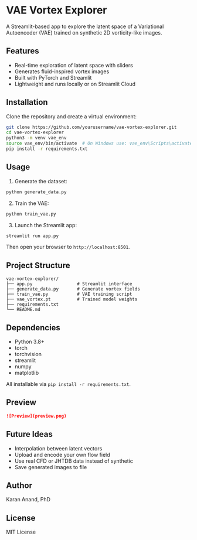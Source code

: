# VAE Vortex Explorer

A Streamlit-based app to explore the latent space of a Variational Autoencoder (VAE) trained on synthetic 2D vorticity-like images.

## Features

- Real-time exploration of latent space with sliders
- Generates fluid-inspired vortex images
- Built with PyTorch and Streamlit
- Lightweight and runs locally or on Streamlit Cloud

## Installation

Clone the repository and create a virtual environment:

```bash
git clone https://github.com/yourusername/vae-vortex-explorer.git
cd vae-vortex-explorer
python3 -m venv vae_env
source vae_env/bin/activate  # On Windows use: vae_env\Scripts\activate
pip install -r requirements.txt
```

## Usage

1. Generate the dataset:
```bash
python generate_data.py
```

2. Train the VAE:
```bash
python train_vae.py
```

3. Launch the Streamlit app:
```bash
streamlit run app.py
```

Then open your browser to `http://localhost:8501`.

## Project Structure

```
vae-vortex-explorer/
├── app.py                 # Streamlit interface
├── generate_data.py       # Generate vortex fields
├── train_vae.py           # VAE training script
├── vae_vortex.pt          # Trained model weights
├── requirements.txt
└── README.md
```

## Dependencies

- Python 3.8+
- torch
- torchvision
- streamlit
- numpy
- matplotlib

All installable via `pip install -r requirements.txt`.

## Preview

```markdown
![Preview](preview.png)
```

## Future Ideas

- Interpolation between latent vectors
- Upload and encode your own flow field
- Use real CFD or JHTDB data instead of synthetic
- Save generated images to file

## Author

Karan Anand, PhD

## License

MIT License

